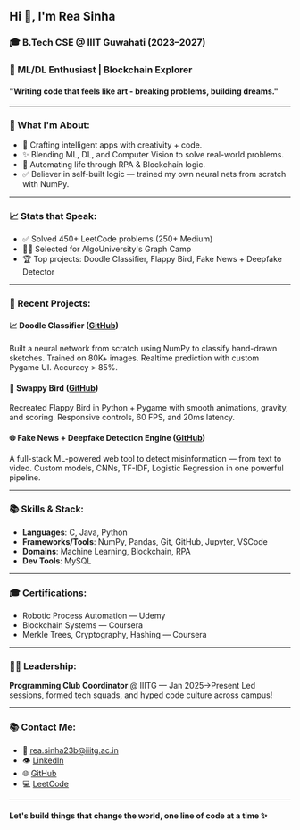 
## Hi 👋, I'm Rea Sinha

### 🎓 B.Tech CSE @ IIIT Guwahati (2023–2027)

### 🚀 ML/DL Enthusiast | Blockchain Explorer

#### "Writing code that feels like art - breaking problems, building dreams."

---

### 🌟 What I'm About:

* 🎨 Crafting intelligent apps with creativity + code.
* ✨ Blending ML, DL, and Computer Vision to solve real-world problems.
* 🫠 Automating life through RPA & Blockchain logic.
* ✅ Believer in self-built logic — trained my own neural nets from scratch with NumPy.

---

### 📈 Stats that Speak:

* ✅ Solved 450+ LeetCode problems (250+ Medium)
* 👮‍♀️ Selected for AlgoUniversity's Graph Camp
* 🏆 Top projects: Doodle Classifier, Flappy Bird, Fake News + Deepfake Detector

---

### 📅 Recent Projects:

#### 📈 **Doodle Classifier** ([GitHub](https://github.com/sinharea/DoodleClassifier))

Built a neural network from scratch using NumPy to classify hand-drawn sketches. Trained on 80K+ images. Realtime prediction with custom Pygame UI. Accuracy > 85%.

#### 🚀 **Swappy Bird** ([GitHub](https://github.com/sinharea/swappy_bird.git))

Recreated Flappy Bird in Python + Pygame with smooth animations, gravity, and scoring. Responsive controls, 60 FPS, and 20ms latency.

#### 🌐 **Fake News + Deepfake Detection Engine** ([GitHub]([https://github.com/sinharea/fake-news-detection]))

A full-stack ML-powered web tool to detect misinformation — from text to video. Custom models, CNNs, TF-IDF, Logistic Regression in one powerful pipeline.

---

### 📚 Skills & Stack:

* **Languages**: C, Java, Python
* **Frameworks/Tools**: NumPy, Pandas, Git, GitHub, Jupyter, VSCode
* **Domains**: Machine Learning, Blockchain, RPA
* **Dev Tools**: MySQL

---

### 🎓 Certifications:

* Robotic Process Automation — Udemy
* Blockchain Systems — Coursera
* Merkle Trees, Cryptography, Hashing — Coursera

---

### 👨‍💼 Leadership:

**Programming Club Coordinator** @ IIITG — Jan 2025→Present
Led sessions, formed tech squads, and hyped code culture across campus!

---

### 📚 Contact Me:

* 📧 [rea.sinha23b@iiitg.ac.in](mailto:rea.sinha23b@iiitg.ac.in)
* 👁 [LinkedIn](http://www.linkedin.com/in/rea-sinha-a33a18356)
* 🌐 [GitHub](https://github.com/sinharea)
* 💻 [LeetCode](https://leetcode.com/u/sinharea1008/)

---

#### Let's build things that change the world, one line of code at a time ✨
